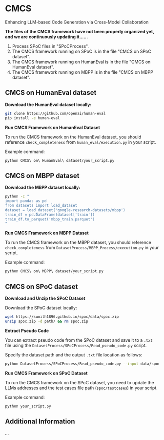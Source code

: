 # CMCS
Enhancing LLM-based Code Generation via Cross-Model Collaboration

**The files of the CMCS framework have not been properly organized yet, and we are continuously updating it......**

1. Process SPoC files in "SPoCProcess".
2. The CMCS framework running on SPoC is in the file "CMCS on SPoC dataset".
3. The CMCS framework running on HumanEval is in the file "CMCS on HumanEval dataset".
4. The CMCS framework running on MBPP is in the file "CMCS on MBPP dataset".

## CMCS on HumanEval dataset

**Download the HumanEval dataset locally:**
```bash
git clone https://github.com/openai/human-eval
pip install -e human-eval
```

**Run CMCS Framework on HumanEval Dataset**

To run the CMCS framework on the HumanEval dataset, you should reference `check_completeness` from `human_eval/execution.py` in your script.

Example command:
```bash
python CMCS\ on\ HumanEval\ dataset/your_script.py
```

## CMCS on MBPP dataset

**Download the MBPP dataset locally:**
```bash
python -c "
import pandas as pd
from datasets import load_dataset
dataset = load_dataset('google-research-datasets/mbpp')
train_df = pd.DataFrame(dataset['train'])
train_df.to_parquet('mbpp_train.parquet')
"
```

**Run CMCS Framework on MBPP Dataset**

To run the CMCS framework on the MBPP dataset, you should reference `check_completeness` from `DatasetProcess/MBPP_Process/execution.py` in your script.

Example command:
```bash
python CMCS\ on\ MBPP\ dataset/your_script.py
```

## CMCS on SPoC dataset

**Download and Unzip the SPoC Dataset**

Download the SPoC dataset locally:
```bash
wget https://sumith1896.github.io/spoc/data/spoc.zip
unzip spoc.zip -d path/ && rm spoc.zip
```

**Extract Pseudo Code**

You can extract pseudo code from the SPoC dataset and save it to a `.txt` file using the `DatasetProcess/SPoCProcess/Read_pseudo_code.py` script.

Specify the dataset path and the output `.txt` file location as follows:
```bash
python DatasetProcess/SPoCProcess/Read_pseudo_code.py --input data/spoc --output output/pseudo_code.txt
```

**Run CMCS Framework on SPoC Dataset**

To run the CMCS framework on the SPoC dataset, you need to update the LLMs addresses and the test cases file path (`spoc/testcases`) in your script.

Example command:
```bash
python your_script.py
```

## Additional Information

...

```
